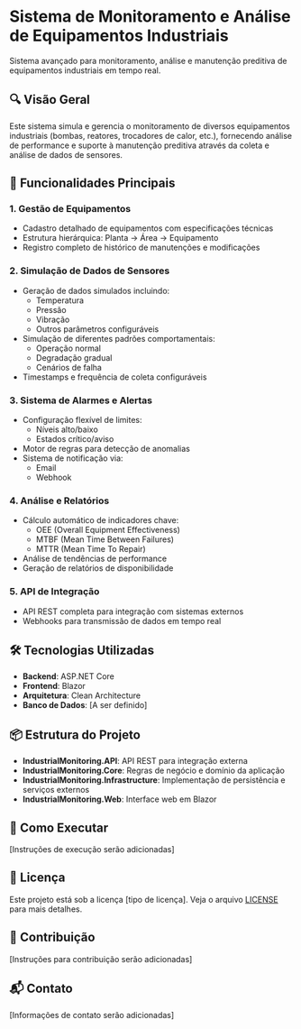 # Sistema de Monitoramento e Análise de Equipamentos Industriais

Sistema avançado para monitoramento, análise e manutenção preditiva de equipamentos industriais em tempo real.

## 🔍 Visão Geral

Este sistema simula e gerencia o monitoramento de diversos equipamentos industriais (bombas, reatores, trocadores de calor, etc.), fornecendo análise de performance e suporte à manutenção preditiva através da coleta e análise de dados de sensores.

## 🚀 Funcionalidades Principais

### 1. Gestão de Equipamentos
- Cadastro detalhado de equipamentos com especificações técnicas
- Estrutura hierárquica: Planta → Área → Equipamento
- Registro completo de histórico de manutenções e modificações

### 2. Simulação de Dados de Sensores
- Geração de dados simulados incluindo:
  - Temperatura
  - Pressão
  - Vibração
  - Outros parâmetros configuráveis
- Simulação de diferentes padrões comportamentais:
  - Operação normal
  - Degradação gradual
  - Cenários de falha
- Timestamps e frequência de coleta configuráveis

### 3. Sistema de Alarmes e Alertas
- Configuração flexível de limites:
  - Níveis alto/baixo
  - Estados crítico/aviso
- Motor de regras para detecção de anomalias
- Sistema de notificação via:
  - Email
  - Webhook

### 4. Análise e Relatórios
- Cálculo automático de indicadores chave:
  - OEE (Overall Equipment Effectiveness)
  - MTBF (Mean Time Between Failures)
  - MTTR (Mean Time To Repair)
- Análise de tendências de performance
- Geração de relatórios de disponibilidade

### 5. API de Integração
- API REST completa para integração com sistemas externos
- Webhooks para transmissão de dados em tempo real

## 🛠️ Tecnologias Utilizadas

- **Backend**: ASP.NET Core
- **Frontend**: Blazor
- **Arquitetura**: Clean Architecture
- **Banco de Dados**: [A ser definido]

## 📦 Estrutura do Projeto

- **IndustrialMonitoring.API**: API REST para integração externa
- **IndustrialMonitoring.Core**: Regras de negócio e domínio da aplicação
- **IndustrialMonitoring.Infrastructure**: Implementação de persistência e serviços externos
- **IndustrialMonitoring.Web**: Interface web em Blazor

## 🚀 Como Executar

[Instruções de execução serão adicionadas]

## 📄 Licença

Este projeto está sob a licença [tipo de licença]. Veja o arquivo [LICENSE](LICENSE) para mais detalhes.

## 👥 Contribuição

[Instruções para contribuição serão adicionadas]

## 📬 Contato

[Informações de contato serão adicionadas]
